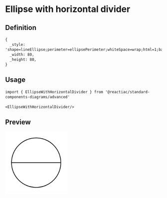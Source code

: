 # Ellipse with horizontal divider

## Definition

```
{
  _style: 'shape=lineEllipse;perimeter=ellipsePerimeter;whiteSpace=wrap;html=1;backgroundOutline=1;',
  _width: 80,
  _height: 80,
}
```

## Usage

```
import { EllipseWithHorizontalDivider } from '@reactiac/standard-components-diagrams/advanced'

<EllipseWithHorizontalDivider/>
```

## Preview

<img src="./ellipse-with-horizontal-divider.png" width="200"/>
